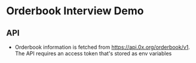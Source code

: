 # Orderbook Interview Demo

## API

- Orderbook information is fetched from https://api.0x.org/orderbook/v1. The API requires an access token that's stored as env variables
